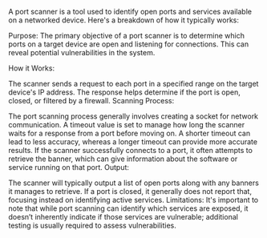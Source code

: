 A port scanner is a tool used to identify open ports and services available on a networked device. Here's a breakdown of how it typically works:

Purpose: The primary objective of a port scanner is to determine which ports on a target device are open and listening for connections. This can reveal potential vulnerabilities in the system.

How it Works:

The scanner sends a request to each port in a specified range on the target device's IP address.
The response helps determine if the port is open, closed, or filtered by a firewall.
Scanning Process:

The port scanning process generally involves creating a socket for network communication.
A timeout value is set to manage how long the scanner waits for a response from a port before moving on. A shorter timeout can lead to less accuracy, whereas a longer timeout can provide more accurate results.
If the scanner successfully connects to a port, it often attempts to retrieve the banner, which can give information about the software or service running on that port.
Output:

The scanner will typically output a list of open ports along with any banners it manages to retrieve. If a port is closed, it generally does not report that, focusing instead on identifying active services.
Limitations: It's important to note that while port scanning can identify which services are exposed, it doesn’t inherently indicate if those services are vulnerable; additional testing is usually required to assess vulnerabilities.
